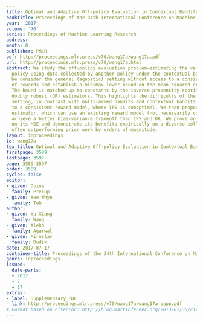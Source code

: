 ```yaml
---
title: Optimal and Adaptive Off-policy Evaluation in Contextual Bandits
booktitle: Proceedings of the 34th International Conference on Machine Learning
year: '2017'
volume: '70'
series: Proceedings of Machine Learning Research
address: 
month: 0
publisher: PMLR
pdf: http://proceedings.mlr.press/v70/wang17a/wang17a.pdf
url: http://proceedings.mlr.press/v70/wang17a.html
abstract: We study the off-policy evaluation problem—estimating the value of a target
  policy using data collected by another policy—under the contextual bandit model.
  We consider the general (agnostic) setting without access to a consistent model
  of rewards and establish a minimax lower bound on the mean squared error (MSE).
  The bound is matched up to constants by the inverse propensity scoring (IPS) and
  doubly robust (DR) estimators. This highlights the difficulty of the agnostic contextual
  setting, in contrast with multi-armed bandits and contextual bandits with access
  to a consistent reward model, where IPS is suboptimal. We then propose the SWITCH
  estimator, which can use an existing reward model (not necessarily consistent) to
  achieve a better bias-variance tradeoff than IPS and DR. We prove an upper bound
  on its MSE and demonstrate its benefits empirically on a diverse collection of datasets,
  often outperforming prior work by orders of magnitude.
layout: inproceedings
id: wang17a
tex_title: Optimal and Adaptive Off-policy Evaluation in Contextual Bandits
firstpage: 3589
lastpage: 3597
page: 3589-3597
order: 3589
cycles: false
editor:
- given: Doina
  family: Precup
- given: Yee Whye
  family: Teh
author:
- given: Yu-Xiang
  family: Wang
- given: Alekh
  family: Agarwal
- given: Miroslav
  family: Dudı́k
date: 2017-07-17
container-title: Proceedings of the 34th International Conference on Machine Learning
genre: inproceedings
issued:
  date-parts:
  - 2017
  - 7
  - 17
extras:
- label: Supplementary PDF
  link: http://proceedings.mlr.press/v70/wang17a/wang17a-supp.pdf
# Format based on citeproc: http://blog.martinfenner.org/2013/07/30/citeproc-yaml-for-bibliographies/
---
```

